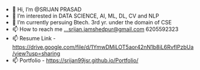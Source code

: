- 👋 Hi, I’m @SRIJAN PRASAD
- 👀 I’m interested in DATA SCIENCE, AI, ML, DL, CV and NLP
- 🌱 I’m currently persuing Btech. 3rd yr. under the domain of CSE
- 📫 How to reach me ...srijan.jamshedpur@gmail.com
                          6205592323
- 📫 Resume Link - https://drive.google.com/file/d/1YmwDMiLOT5aor42nN1b8iL6RvfIPzbUa/view?usp=sharing
- 📫 Portfolio - https://srijan99jsr.github.io/Portfolio/

